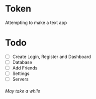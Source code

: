 # Token
Attempting to make a text app

# Todo
- [ ] Create Login, Register and Dashboard
- [ ] Database
- [ ] Add Friends
- [ ] Settings
- [ ] Servers
###### May take a while

<!--
![Login page](https://i.imgur.com/2USmd6H.png)
